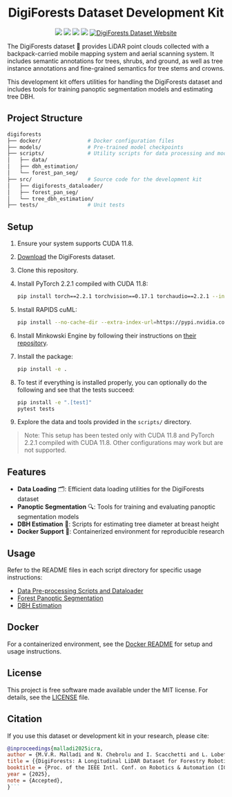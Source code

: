 <div align="center">
  <h1>DigiForests Dataset Development Kit</h1>
    <a href="#setup"><img src="https://img.shields.io/badge/Linux-FCC624?logo=linux&logoColor=black" /></a>
    <a href="#usage"><img src="https://img.shields.io/badge/python-3670A0?style=flat-square&logo=python&logoColor=ffdd54" /></a>
    <a href="https://www.ipb.uni-bonn.de/pdfs/malladi2025icra.pdf"><img src="https://img.shields.io/badge/Paper-pdf-<COLOR>.svg?style=flat-square" /></a>
    <a href="LICENSE"><img src="https://img.shields.io/badge/License-MIT-blue.svg?style=flat-square" /></a>
    <a href="https://www.ipb.uni-bonn.de/data/digiforest-dataset/">
      <img src="https://img.shields.io/badge/Dataset-website-blue?style=flat-square" alt="DigiForests Dataset Website" />
    </a>
</div>

The DigiForests dataset 🌳 provides LiDAR point clouds collected with a backpack-carried mobile mapping system and aerial scanning system.
It includes semantic annotations for trees, shrubs, and ground, as well as tree instance annotations and fine-grained semantics for tree stems and crowns.

This development kit offers utilities for handling the DigiForests dataset and includes tools for training panoptic segmentation models and estimating tree DBH.

## Project Structure

```bash
digiforests
├── docker/               # Docker configuration files
├── models/               # Pre-trained model checkpoints
├── scripts/              # Utility scripts for data processing and model evaluation
│   ├── data/
│   ├── dbh_estimation/
│   └── forest_pan_seg/
├── src/                  # Source code for the development kit
│   ├── digiforests_dataloader/
│   ├── forest_pan_seg/
│   └── tree_dbh_estimation/
├── tests/                # Unit tests
```

## Setup

1. Ensure your system supports CUDA 11.8.
2. [Download](https://www.ipb.uni-bonn.de/data/digiforest-dataset/) the DigiForests dataset.
3. Clone this repository.
4. Install PyTorch 2.2.1 compiled with CUDA 11.8:

   ```bash
   pip install torch==2.2.1 torchvision==0.17.1 torchaudio==2.2.1 --index-url https://download.pytorch.org/whl/cu118
   ```

5. Install RAPIDS cuML:

   ```bash
   pip install --no-cache-dir --extra-index-url=https://pypi.nvidia.com "cuml-cu11==24.2.*"
   ```

6. Install Minkowski Engine by following their instructions on [their repository](https://github.com/NVIDIA/MinkowskiEngine#installation).
7. Install the package:

   ```bash
   pip install -e .
   ```

8. To test if everything is installed properly, you can optionally do the following and see that the tests succeed:

   ```bash
   pip install -e ".[test]"
   pytest tests
   ```

9. Explore the data and tools provided in the `scripts/` directory.

> Note: This setup has been tested only with CUDA 11.8 and PyTorch 2.2.1 compiled with CUDA 11.8.
> Other configurations may work but are not supported.

## Features

- **Data Loading** 🗂️: Efficient data loading utilities for the DigiForests dataset
- **Panoptic Segmentation** 🔍: Tools for training and evaluating panoptic segmentation models
- **DBH Estimation** 📏: Scripts for estimating tree diameter at breast height
- **Docker Support** 🐳: Containerized environment for reproducible research

## Usage

Refer to the README files in each script directory for specific usage instructions:

- [Data Pre-processing Scripts and Dataloader](scripts/data/README.md)
- [Forest Panoptic Segmentation](scripts/forest_pan_seg/README.md)
- [DBH Estimation](scripts/dbh_estimation/README.md)

## Docker

For a containerized environment, see the [Docker README](docker/README.md) for setup and usage instructions.

## License

This project is free software made available under the MIT license. For details, see the [LICENSE](LICENSE) file.

## Citation

If you use this dataset or development kit in your research, please cite:

````bibtex
@inproceedings{malladi2025icra,
author = {M.V.R. Malladi and N. Chebrolu and I. Scacchetti and L. Lobefaro and T. Guadagnino and B. Casseau and H. Oh and L. Freissmuth and M. Karppinen and J. Schweier and S. Leutenegger and J. Behley and C. Stachniss and M. Fallon},
title = {{DigiForests: A Longitudinal LiDAR Dataset for Forestry Robotics}},
booktitle = {Proc. of the IEEE Intl. Conf. on Robotics & Automation (ICRA)},
year = {2025},
note = {Accepted},
}```
````
